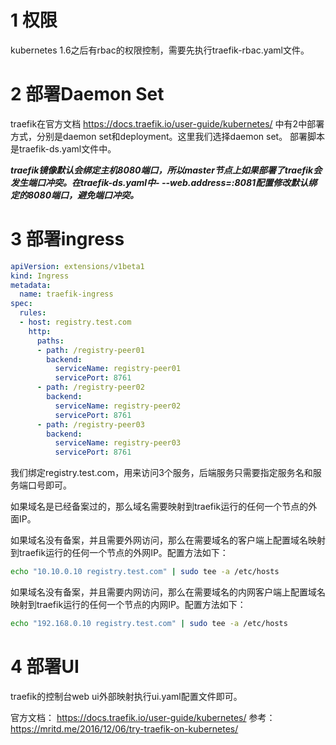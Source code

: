 # 1 权限
kubernetes 1.6之后有rbac的权限控制，需要先执行traefik-rbac.yaml文件。

# 2 部署Daemon Set
traefik在官方文档 https://docs.traefik.io/user-guide/kubernetes/ 中有2中部署方式，分别是daemon set和deployment。这里我们选择daemon set。
部署脚本是traefik-ds.yaml文件中。

***traefik镜像默认会绑定主机8080端口，所以master节点上如果部署了traefik会发生端口冲突。在traefik-ds.yaml中- --web.address=:8081配置修改默认绑定的8080端口，避免端口冲突。***

# 3 部署ingress
```yaml
apiVersion: extensions/v1beta1
kind: Ingress
metadata:
  name: traefik-ingress
spec:
  rules:
  - host: registry.test.com
    http:
      paths:
      - path: /registry-peer01
        backend:
          serviceName: registry-peer01
          servicePort: 8761
      - path: /registry-peer02
        backend:
          serviceName: registry-peer02
          servicePort: 8761
      - path: /registry-peer03
        backend:
          serviceName: registry-peer03
          servicePort: 8761
```
我们绑定registry.test.com，用来访问3个服务，后端服务只需要指定服务名和服务端口号即可。


如果域名是已经备案过的，那么域名需要映射到traefik运行的任何一个节点的外面IP。

如果域名没有备案，并且需要外网访问，那么在需要域名的客户端上配置域名映射到traefik运行的任何一个节点的外网IP。配置方法如下：
```bash
echo "10.10.0.10 registry.test.com" | sudo tee -a /etc/hosts
```

如果域名没有备案，并且需要内网访问，那么在需要域名的内网客户端上配置域名映射到traefik运行的任何一个节点的内网IP。配置方法如下：
```bash
echo "192.168.0.10 registry.test.com" | sudo tee -a /etc/hosts
```

# 4 部署UI
traefik的控制台web ui外部映射执行ui.yaml配置文件即可。


官方文档：
https://docs.traefik.io/user-guide/kubernetes/
参考：
https://mritd.me/2016/12/06/try-traefik-on-kubernetes/

